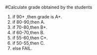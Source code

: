 #Calculate grade obtained by the students
1. if 90+ ,then grade is A+.
2. if 80-90,then A.
3. if 70-80,then B+.
4. if 60-70,then B.
5. if 55-60,then C+.
6. if 50-55,then C.
7. else FAIL.